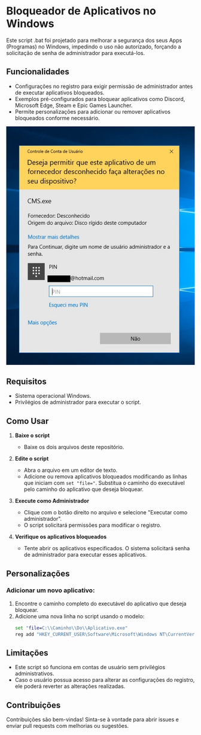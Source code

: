 # Bloqueador de Aplicativos no Windows

Este script .bat foi projetado para melhorar a segurança dos seus Apps (Programas) no Windows, impedindo o uso não autorizado, forçando a solicitação de senha de administrador para executá-los.

## Funcionalidades
- Configurações no registro para exigir permissão de administrador antes de executar aplicativos bloqueados.
- Exemplos pré-configurados para bloquear aplicativos como Discord, Microsoft Edge, Steam e Epic Games Launcher.
- Permite personalizações para adicionar ou remover aplicativos bloqueados conforme necessário.

![Texto Alternativo](Exemplo.png)

## Requisitos
- Sistema operacional Windows.
- Privilégios de administrador para executar o script.

## Como Usar
1. **Baixe o script**
   - Baixe os dois arquivos deste repositório.

2. **Edite o script**
   - Abra o arquivo em um editor de texto.
   - Adicione ou remova aplicativos bloqueados modificando as linhas que iniciam com `set "file="`. Substitua o caminho do executável pelo caminho do aplicativo que deseja bloquear.

3. **Execute como Administrador**
   - Clique com o botão direito no arquivo e selecione "Executar como administrador".
   - O script solicitará permissões para modificar o registro.

4. **Verifique os aplicativos bloqueados**
   - Tente abrir os aplicativos especificados. O sistema solicitará senha de administrador para executar esses aplicativos.

## Personalizações
### Adicionar um novo aplicativo:
1. Encontre o caminho completo do executável do aplicativo que deseja bloquear.
2. Adicione uma nova linha no script usando o modelo:
   ```bat
   set "file=C:\\Caminho\\Do\\Aplicativo.exe"
   reg add "HKEY_CURRENT_USER\Software\Microsoft\Windows NT\CurrentVersion\AppCompatFlags\Layers" /v "%file%" /d "~ RUNASADMIN" /f
   ```

## Limitações
- Este script só funciona em contas de usuário sem privilégios administrativos.
- Caso o usuário possua acesso para alterar as configurações do registro, ele poderá reverter as alterações realizadas.

## Contribuições
Contribuições são bem-vindas! Sinta-se à vontade para abrir issues e enviar pull requests com melhorias ou sugestões.
